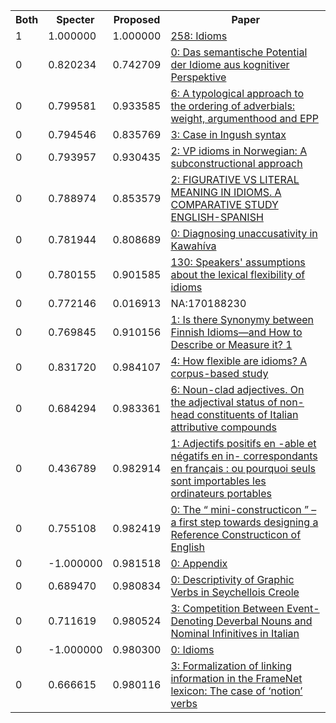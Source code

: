 <html><table><tr>
<th>Both</th>
<th>Specter</th>
<th>Proposed</th>
<th>Paper</th>
</tr>
<tr>
<td>1</td>
<td>1.000000</td>
<td>1.000000</td>
<td><a href="https://www.semanticscholar.org/paper/cbc535a0ea0ebfd0e68c75a1aa5a43f84a9559ce">258: Idioms</a></td>
</tr>
<tr>
<td>0</td>
<td>0.820234</td>
<td>0.742709</td>
<td><a href="https://www.semanticscholar.org/paper/2b7ec5468a85cfa1155e1d15c1691bb73329cc5f">0: Das semantische Potential der Idiome aus kognitiver Perspektive</a></td>
</tr>
<tr>
<td>0</td>
<td>0.799581</td>
<td>0.933585</td>
<td><a href="https://www.semanticscholar.org/paper/3106d94b23b9f2ef02f61d8bb8e2e05ba130a74d">6: A typological approach to the ordering of adverbials: weight, argumenthood and EPP</a></td>
</tr>
<tr>
<td>0</td>
<td>0.794546</td>
<td>0.835769</td>
<td><a href="https://www.semanticscholar.org/paper/6c3ef589083249da5cd07d15f6c80bc8658972d3">3: Case in Ingush syntax</a></td>
</tr>
<tr>
<td>0</td>
<td>0.793957</td>
<td>0.930435</td>
<td><a href="https://www.semanticscholar.org/paper/c2fb8b26a316501ee415e3ac04244ba388794a01">2: VP idioms in Norwegian: A subconstructional approach</a></td>
</tr>
<tr>
<td>0</td>
<td>0.788974</td>
<td>0.853579</td>
<td><a href="https://www.semanticscholar.org/paper/f486d202112983b11f4589db175d2ee4407e03a6">2: FIGURATIVE VS LITERAL MEANING IN IDIOMS. A COMPARATIVE STUDY ENGLISH-SPANISH</a></td>
</tr>
<tr>
<td>0</td>
<td>0.781944</td>
<td>0.808689</td>
<td><a href="https://www.semanticscholar.org/paper/a742ba08b59619b61cd3d78c1dda68600c86b4df">0: Diagnosing unaccusativity in Kawahíva</a></td>
</tr>
<tr>
<td>0</td>
<td>0.780155</td>
<td>0.901585</td>
<td><a href="https://www.semanticscholar.org/paper/675dafcfa1408e15fab239fd0e93421d98ef4f83">130: Speakers' assumptions about the lexical flexibility of idioms</a></td>
</tr>
<tr>
<td>0</td>
<td>0.772146</td>
<td>0.016913</td>
<td>NA:170188230</td>
</tr>
<tr>
<td>0</td>
<td>0.769845</td>
<td>0.910156</td>
<td><a href="https://www.semanticscholar.org/paper/0202f40ee44b7e1e36c69fccd71924201a7599a1">1: Is there Synonymy between Finnish Idioms—and How to Describe or Measure it? 1</a></td>
</tr>
<tr>
<td>0</td>
<td>0.831720</td>
<td>0.984107</td>
<td><a href="https://www.semanticscholar.org/paper/81ccd0099dfa1145a98a9d212f5c43fa0b196d24">4: How flexible are idioms? A corpus-based study</a></td>
</tr>
<tr>
<td>0</td>
<td>0.684294</td>
<td>0.983361</td>
<td><a href="https://www.semanticscholar.org/paper/af9cf355c80ffa7dafe161e274fbd71d43ede6a0">6: Noun-clad adjectives. On the adjectival status of non-head constituents of Italian attributive compounds</a></td>
</tr>
<tr>
<td>0</td>
<td>0.436789</td>
<td>0.982914</td>
<td><a href="https://www.semanticscholar.org/paper/0e26c55a28ee595710502f43e05b6187f804cb6b">1: Adjectifs positifs en -able et négatifs en in- correspondants en français : ou pourquoi seuls sont importables les ordinateurs portables</a></td>
</tr>
<tr>
<td>0</td>
<td>0.755108</td>
<td>0.982419</td>
<td><a href="https://www.semanticscholar.org/paper/ea1e3a3d36c3785fb62cc1f06c0932b2a6d068e4">0: The “ mini-constructicon ” – a first step towards designing a Reference Constructicon of English</a></td>
</tr>
<tr>
<td>0</td>
<td>-1.000000</td>
<td>0.981518</td>
<td><a href="https://www.semanticscholar.org/paper/a3a224e919ff5a76d64b7873e310991c4bdde13f">0: Appendix</a></td>
</tr>
<tr>
<td>0</td>
<td>0.689470</td>
<td>0.980834</td>
<td><a href="https://www.semanticscholar.org/paper/e0c430cef3961f6841991f3da012d79dd9afc361">0: Descriptivity of Graphic Verbs in Seychellois Creole</a></td>
</tr>
<tr>
<td>0</td>
<td>0.711619</td>
<td>0.980524</td>
<td><a href="https://www.semanticscholar.org/paper/158ea287c7df720e4a5a223417daa6934a236c9b">3: Competition Between Event-Denoting Deverbal Nouns and Nominal Infinitives in Italian</a></td>
</tr>
<tr>
<td>0</td>
<td>-1.000000</td>
<td>0.980300</td>
<td><a href="https://www.semanticscholar.org/paper/e41ee8249af38781c6c2a5b910e1cb31781eea78">0: Idioms</a></td>
</tr>
<tr>
<td>0</td>
<td>0.666615</td>
<td>0.980116</td>
<td><a href="https://www.semanticscholar.org/paper/e18b21d0580a5e6caf5aecb633fabcd1741f4864">3: Formalization of linking information in the FrameNet lexicon: The case of ‘notion’ verbs</a></td>
</tr>
</table></html>
